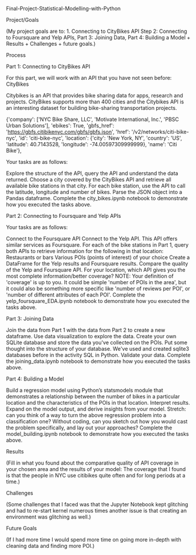 Final-Project-Statistical-Modelling-with-Python

Project/Goals

(My project goals are to: 1. Connecting to CityBikes API Step 2: Connecting to Foursquare and Yelp APIs, Part 3: Joining Data, Part 4: Building a Model + Results + Challenges + future goals.)

Process

Part 1: Connecting to CityBikes API

For this part, we will work with an API that you have not seen before: CityBikes

Citybikes is an API that provides bike sharing data for apps, research and projects. CityBikes supports more than 400 cities and the Citybikes API is an interesting dataset for building bike-sharing transportation projects.

{'company': ['NYC Bike Share, LLC',
    'Motivate International, Inc.',
    'PBSC Urban Solutions'],
   'ebikes': True,
   'gbfs_href': 'https://gbfs.citibikenyc.com/gbfs/gbfs.json',
   'href': '/v2/networks/citi-bike-nyc',
   'id': 'citi-bike-nyc',
   'location': {'city': 'New York, NY',
    'country': 'US',
    'latitude': 40.7143528,
    'longitude': -74.00597309999999},
   'name': 'Citi Bike'},

Your tasks are as follows:

Explore the structure of the API, query the API and understand the data returned. Choose a city covered by the CityBikes API and retrieve all available bike stations in that city. For each bike station, use the API to call the latitude, longitude and number of bikes. Parse the JSON object into a Pandas dataframe. Complete the city_bikes.ipynb notebook to demonstrate how you executed the tasks above.

Part 2: Connecting to Foursquare and Yelp APIs

Your tasks are as follows:

Connect to the Foursquare API Connect to the Yelp API. This API offers similar services as Foursquare. For each of the bike stations in Part 1, query both APIs to retrieve information for the following in that location: Restaurants or bars Various POIs (points of interest) of your choice Create a DataFrame for the Yelp results and Foursquare results. Compare the quality of the Yelp and Foursquare API. For your location, which API gives you the most complete information/better coverage? NOTE: Your definition of 'coverage' is up to you. It could be simple 'number of POIs in the area', but it could also be something more specific like 'number of reviews per POI', or 'number of different attributes of each POI'. Complete the yelp_foursquare_EDA.ipynb notebook to demonstrate how you executed the tasks above.

Part 3: Joining Data

Join the data from Part 1 with the data from Part 2 to create a new dataframe. Use data visualization to explore the data. Create your own SQLite database and store the data you've collected on the POIs. Put some thought into the structure of your database. We've used and created sqlite3 databases before in the activity SQL in Python. Validate your data. Complete the joining_data.ipynb notebook to demonstrate how you executed the tasks above.

Part 4: Building a Model

Build a regression model using Python’s statsmodels module that demonstrates a relationship between the number of bikes in a particular location and the characteristics of the POIs in that location. Interpret results. Expand on the model output, and derive insights from your model. Stretch: can you think of a way to turn the above regression problem into a classification one? Without coding, can you sketch out how you would cast the problem specifically, and lay out your approaches? Complete the model_building.ipynb notebook to demonstrate how you executed the tasks above.

Results

(Fill in what you found about the comparative quality of API coverage in your chosen area and the results of your model: The coverage that I found is that the people in NYC use citibikes quite often and for long periods at a time.)

Challenges

(Some challenges that I faced was that the Jupyter Notebook kept glitching and had to re-start kernel numerous times another issue is that creating an environment was glitching as well.)

Future Goals

(If I had more time I would spend more time on going more in-depth with cleaning data and finding more POI.)
